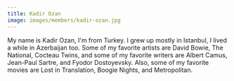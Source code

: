 ```yaml
---
title: Kadir Ozan
image: images/members/kadir-ozan.jpg
---
```

My name is Kadir Ozan, I'm from Turkey. I grew up mostly in Istanbul, I lived a while in Azerbaijan too. Some of my favorite artists are David Bowie, The National, Cocteau Twins, and some of my favorite writers are Albert Camus, Jean-Paul Sartre, and Fyodor Dostoyevsky. Also, some of my favorite movies are Lost in Translation, Boogie Nights, and Metropolitan.

